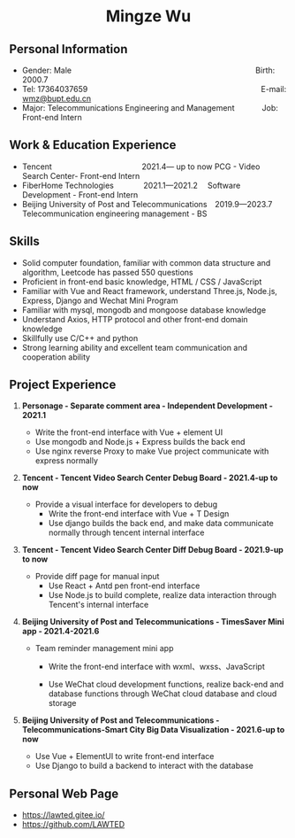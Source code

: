 <center>
    <h1>Mingze Wu</h1>
  </center>

  ## Personal Information 

  * Gender: Male&emsp;&emsp;&emsp;&emsp;&emsp;&emsp;&emsp;&emsp;&emsp;&emsp;&emsp;&emsp;&ensp;&emsp;&emsp; &emsp; &emsp; &emsp; &emsp; &emsp; &emsp;  &ensp;     Birth: 2000.7  
  * Tel: 17364037659 &emsp;&emsp;&emsp;&emsp;&emsp;&emsp;&ensp;&emsp;&emsp; &emsp; &emsp; &emsp; &emsp; &emsp; &emsp; &emsp; &emsp; &emsp;&ensp;   &ensp;  E-mail: wmz@bupt.edu.cn
  * Major: Telecommunications Engineering and Management &emsp;&emsp;&emsp; Job: Front-end Intern

  ## Work & Education Experience

  * Tencent&emsp;&emsp;&emsp;&emsp;&emsp;&emsp;&ensp;&emsp; &emsp; &emsp; &emsp; 2021.4— up to now  PCG - Video Search Center- Front-end Intern       
  * FiberHome Technologies&emsp; &emsp; &emsp;  2021.1—2021.2&emsp;     Software Development - Front-end Intern  
  * Beijing University of Post and Telecommunications&emsp;2019.9—2023.7&emsp; Telecommunication engineering management - BS

  ## Skills

  * Solid computer foundation, familiar with common data structure and algorithm, Leetcode has passed 550 questions
  * Proficient in front-end basic knowledge, HTML / CSS / JavaScript
  * Familiar with Vue and React framework, understand Three.js, Node.js, Express, Django and Wechat Mini Program
  * Familiar with mysql, mongodb and mongoose database knowledge
  * Understand Axios, HTTP protocol and other front-end domain knowledge
  * Skillfully use C/C++ and python
  * Strong learning ability and excellent team communication and cooperation ability

  ## Project Experience

1. **Personage - Separate comment area - Independent Development - 2021.1**
     * Write the front-end interface with Vue + element UI
     * Use mongodb and Node.js + Express builds the back end
     * Use nginx reverse Proxy to make Vue project communicate with express normally

2. **Tencent - Tencent Video Search Center Debug Board - 2021.4-up to now**
   * Provide a visual interface for developers to debug
     * Write the front-end interface with Vue + T Design
     * Use django builds the back end, and make data communicate normally through tencent internal interface
3. **Tencent - Tencent Video Search Center Diff Debug Board - 2021.9-up to now** 
   * Provide diff page for manual input
      * Use React + Antd pen front-end interface
      * Use Node.js to build complete, realize data interaction through Tencent's internal interface


4. **Beijing University of Post and Telecommunications - TimesSaver Mini app - 2021.4-2021.6**
   * Team reminder management mini app
     
     * Write the front-end interface with wxml、wxss、JavaScript
     
     * Use WeChat cloud development functions, realize back-end and database functions through WeChat cloud database and cloud storage
5. **Beijing University of Post and Telecommunications - Telecommunications-Smart City Big Data Visualization - 2021.6-up to now**
   * Use Vue + ElementUI to write front-end interface
    * Use Django to build a backend to interact with the database

  ## Personal Web Page 

  * https://lawted.gitee.io/
  * https://github.com/LAWTED

